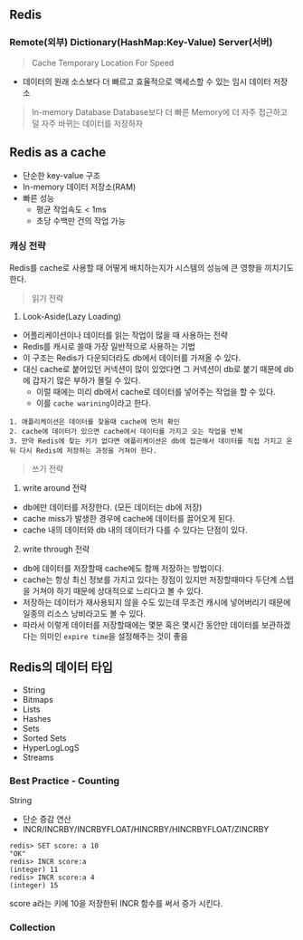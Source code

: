 ## Redis 
### Remote(외부) Dictionary(HashMap:Key-Value) Server(서버)


> Cache
Temporary Location For Speed
- 데이터의 원래 소스보다 더 빠르고 효율적으로 액세스할 수 있는 임시 데이터 저장소

>  In-memory Database
Database보다 더 빠른 Memory에 더 자주 접근하고 덜 자주 바뀌는 데이터를 저장하자

## Redis as a cache
- 단순한 key-value 구조
- In-memory 데이터 저장소(RAM)
- 빠른 성능
    - 평균 작업속도 < 1ms
    - 초당 수백만 건의 작업 가능

### 캐싱 전략
Redis를 cache로 사용할 때 어떻게 배치하는지가 시스템의 성능에 큰 영향을 끼치기도 한다. 

> 읽기 전략
1. Look-Aside(Lazy Loading)
- 어플리케이션이나 데이터를 읽는 작업이 많을 때 사용하는 전략
- Redis를 캐시로 쓸때 가장 일반적으로 사용하는 기법
- 이 구조는 Redis가 다운되더라도 db에서 데이터를 가져올 수 있다. 
- 대신 cache로 붙어있던 커넥션이 많이 있었다면 그 커넥션이 db로 붙기 때문에 
db에 갑자기 많은 부하가 몰릴 수 있다. 
    - 이럴 때에는 미리 db에서 cache로 데이터를 넣어주는 작업을 할 수 있다.
    - 이를 `cache warining`이라고 한다. 
```
1. 애플리케이션은 데이터를 찾을때 cache에 먼저 확인
2. cache에 데이터가 있으면 cache에서 데이터를 가지고 오는 작업을 반복
3. 만약 Redis에 찾는 키가 없다면 애플리케이션은 db에 접근해서 데이터를 직접 가지고 온 뒤 다시 Redis에 저장하는 과정을 거쳐야 한다.
```

> 쓰기 전략
1. write around 전략
- db에만 데이터를 저장한다. (모든 데이터는 db에 저장)
- cache miss가 발생한 경우에 cache에 데이터를 끌어오게 된다. 
- cache 내의 데이터와 db 내의 데이터가 다를 수 있다는 단점이 있다. 

2. write through 전략
- db에 데이터를 저장할때 cache에도 함께 저장하는 방법이다. 
- cache는 항상 최신 정보를 가지고 있다는 장점이 있지만 저장할때마다 두단계 스텝을 거쳐야 하기 때문에 상대적으로 느리다고 볼 수 있다. 
- 저장하는 데이터가 재사용되지 않을 수도 있는데 무조건 캐시에 넣어버리기 때문에 일종의 리소스 낭비라고도 볼 수 있다.
- 따라서 이렇게 데이터를 저장할때에는 몇분 혹은 몇시간 동안만 데이터를 보관하겠다는 의미인 `expire time`을 설정해주는 것이 좋음


## Redis의 데이터 타입
- String
- Bitmaps
- Lists
- Hashes
- Sets
- Sorted Sets
- HyperLogLogS
- Streams

### Best Practice - Counting
String
- 단순 증감 연산
- INCR/INCRBY/INCRBYFLOAT/HINCRBY/HINCRBYFLOAT/ZINCRBY

```
redis> SET score: a 10
"OK"
redis> INCR score:a
(integer) 11
redis> INCR score:a 4
(integer) 15
```
score a라는 키에 10을 저장한뒤 INCR 함수를 써서 증가 시킨다. 


### Collection